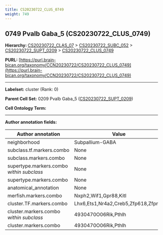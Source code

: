 ```yaml
---
title: CS20230722_CLUS_0749
weight: 749
---
```

## 0749 Pvalb Gaba_5 (CS20230722_CLUS_0749)
<b>Hierarchy: </b>
[CS20230722_CLAS_07](../CS20230722_CLAS_07) >
[CS20230722_SUBC_052](../CS20230722_SUBC_052) >
[CS20230722_SUPT_0209](../CS20230722_SUPT_0209) >
[CS20230722_CLUS_0749](../CS20230722_CLUS_0749)

**PURL:** [https://purl.brain-bican.org/taxonomy/CCN20230722/CS20230722_CLUS_0749](https://purl.brain-bican.org/taxonomy/CCN20230722/CS20230722_CLUS_0749)

---


**Labelset:** cluster (Rank: 0)

**Parent Cell Set:** 0209 Pvalb Gaba_5 ([CS20230722_SUPT_0209](../CS20230722_SUPT_0209))



**Cell Ontology Term:** 

[MARKER GENES.]: #


---

[TRANSFERRED ANNOTATIONS.]: #


[AUTHOR ANNOTATION FIELDS.]: #


**Author annotation fields:**

| Author annotation | Value |
|-------------------|-------|
|neighborhood|Subpallium-GABA|
|subclass.tf.markers.combo|None|
|subclass.markers.combo|None|
|supertype.markers.combo _within subclass_|None|
|supertype.markers.combo|None|
|anatomical_annotation|None|
|merfish.markers.combo|Nxph2,Wif1,Gpr88,Kitl|
|cluster.TF.markers.combo|Lhx6,Ets1,Nr4a2,Creb5,Zfp618,Zfpm2|
|cluster.markers.combo _within subclass_|4930470O06Rik,Pthlh|
|cluster.markers.combo|4930470O06Rik,Pthlh|
